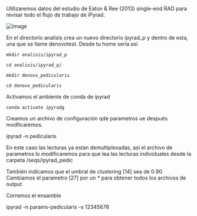 Utilizaremos datos del estudio de Eaton & Ree (2013) single-end RAD para revisar todo el flujo de trabajo de iPyrad.


![image](https://github.com/user-attachments/assets/9acac277-6026-443f-9e3d-0f98fb6fba3e)


En el directorio analisis crea un nuevo directorio ipyrad_p y dentro de esta, una que se llame denovotest. Desde tu home sería así

`mkdir analisis/ipyrad_p`

`cd analisis/ipyrad_p/`

`mkdir denovo_pedicularis`

`cd denovo_pedicularis`

Activamos el ambiente de conda de ipyrad

`conda activate ipyradg`

Creamos un archivo de configuración qde parametros ue después modficaremos.

ipyrad -n pedicularis

En este caso las lecturas ya estan demultiplexadas, así el archivo de parametros lo modificaremos 
para que lea las lecturas individuales desde la carpeta /seqs/ipyrad_pedic

También indicamos que el umbral de clustering [14] sea de 0.90
Cambiamos el parametro [27] por un _*_ para obtener todos los archivos de output

Corremos el ensamble

ipyrad -n params-pedicularis -s 12345678

